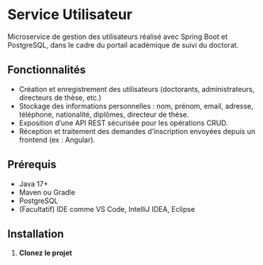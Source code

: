 # Service Utilisateur

Microservice de gestion des utilisateurs réalisé avec Spring Boot et PostgreSQL, dans le cadre du portail académique de suivi du doctorat.

## Fonctionnalités

- Création et enregistrement des utilisateurs (doctorants, administrateurs, directeurs de thèse, etc.)
- Stockage des informations personnelles : nom, prénom, email, adresse, téléphone, nationalité, diplômes, directeur de thèse.
- Exposition d’une API REST sécurisée pour les opérations CRUD.
- Réception et traitement des demandes d’inscription envoyées depuis un frontend (ex : Angular).

## Prérequis

- Java 17+
- Maven ou Gradle
- PostgreSQL
- (Facultatif) IDE comme VS Code, IntelliJ IDEA, Eclipse

## Installation

1. **Clonez le projet**
